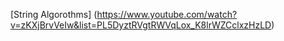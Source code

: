 [String Algorothms] (https://www.youtube.com/watch?v=zKXjBrvVeIw&list=PL5DyztRVgtRWVqLox_K8lrWZCclxzHzLD)
